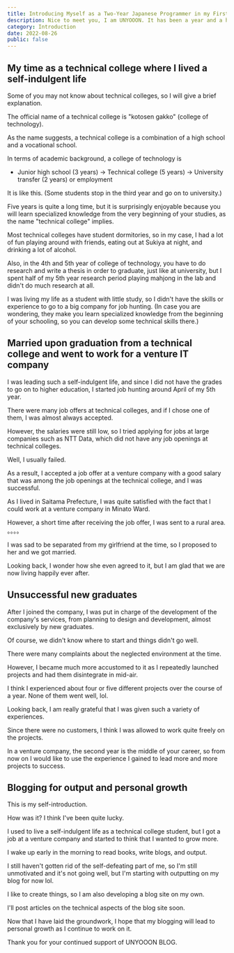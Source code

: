 ```yaml
---
title: Introducing Myself as a Two-Year Japanese Programmer in my First Blog Post
description: Nice to meet you, I am UNYOOON. It has been a year and a half since I started working as a programmer. It's about time I made up my mind to start a serious blog site. I haven't been writing code at work lately, so I decided to develop my own blog site as a refresher. As this is my first blog post, I would like to introduce myself.
category: Introduction
date: 2022-08-26
public: false
---
```


## My time as a technical college where I lived a self-indulgent life

Some of you may not know about technical colleges, so I will give a brief explanation.

The official name of a technical college is "kotosen gakko" (college of technology).

As the name suggests, a technical college is a combination of a high school and a vocational school.

In terms of academic background, a college of technology is

- Junior high school (3 years) → Technical college (5 years) → University transfer (2 years) or employment

It is like this. (Some students stop in the third year and go on to university.)

Five years is quite a long time, but it is surprisingly enjoyable because you will learn specialized knowledge from the very beginning of your studies, as the name "technical college" implies.

Most technical colleges have student dormitories, so in my case, I had a lot of fun playing around with friends, eating out at Sukiya at night, and drinking a lot of alcohol.

Also, in the 4th and 5th year of college of technology, you have to do research and write a thesis in order to graduate, just like at university, but I spent half of my 5th year research period playing mahjong in the lab and didn't do much research at all.

I was living my life as a student with little study, so I didn't have the skills or experience to go to a big company for job hunting. (In case you are wondering, they make you learn specialized knowledge from the beginning of your schooling, so you can develop some technical skills there.)



## Married upon graduation from a technical college and went to work for a venture IT company

I was leading such a self-indulgent life, and since I did not have the grades to go on to higher education, I started job hunting around April of my 5th year.

There were many job offers at technical colleges, and if I chose one of them, I was almost always accepted.

However, the salaries were still low, so I tried applying for jobs at large companies such as NTT Data, which did not have any job openings at technical colleges.

Well, I usually failed.

As a result, I accepted a job offer at a venture company with a good salary that was among the job openings at the technical college, and I was successful.

As I lived in Saitama Prefecture, I was quite satisfied with the fact that I could work at a venture company in Minato Ward.

However, a short time after receiving the job offer, I was sent to a rural area. 。。。。

I was sad to be separated from my girlfriend at the time, so I proposed to her and we got married.

Looking back, I wonder how she even agreed to it, but I am glad that we are now living happily ever after.



## Unsuccessful new graduates

After I joined the company, I was put in charge of the development of the company's services, from planning to design and development, almost exclusively by new graduates.

Of course, we didn't know where to start and things didn't go well.

There were many complaints about the neglected environment at the time.

However, I became much more accustomed to it as I repeatedly launched projects and had them disintegrate in mid-air.

I think I experienced about four or five different projects over the course of a year. None of them went well, lol.

Looking back, I am really grateful that I was given such a variety of experiences.

Since there were no customers, I think I was allowed to work quite freely on the projects.

In a venture company, the second year is the middle of your career, so from now on I would like to use the experience I gained to lead more and more projects to success.



## Blogging for output and personal growth

This is my self-introduction.

How was it? I think I've been quite lucky.

I used to live a self-indulgent life as a technical college student, but I got a job at a venture company and started to think that I wanted to grow more.

I wake up early in the morning to read books, write blogs, and output.

I still haven't gotten rid of the self-defeating part of me, so I'm still unmotivated and it's not going well, but I'm starting with outputting on my blog for now lol.

I like to create things, so I am also developing a blog site on my own.

I'll post articles on the technical aspects of the blog site soon.

Now that I have laid the groundwork, I hope that my blogging will lead to personal growth as I continue to work on it.



Thank you for your continued support of UNYOOON BLOG.